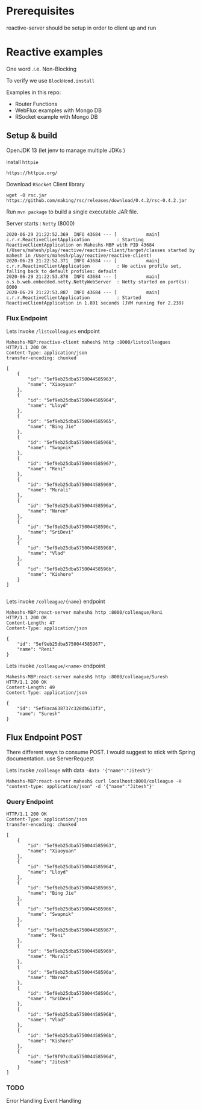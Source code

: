 # Prerequisites 
reactive-server should be setup in order to client up and run


# Reactive examples
One word .i.e. Non-Blocking

To verify we use `BlockHond.install`

Examples in this repo:

 * Router Functions
 * WebFlux examples with Mongo DB
 * RSocket example with Mongo DB

## Setup & build

OpenJDK 13 (let jenv to manage multiple JDKs )

install `httpie`
```
https://httpie.org/
``` 

Download `RSocket` Client library
```
wget -O rsc.jar https://github.com/making/rsc/releases/download/0.4.2/rsc-0.4.2.jar
```

Run `mvn package` to build a single executable JAR file.
 
Server starts : `Netty` (8000)  

```
2020-06-29 21:22:52.369  INFO 43684 --- [           main] c.r.r.ReactiveClientApplication          : Starting ReactiveClientApplication on Maheshs-MBP with PID 43684 (/Users/mahesh/play/reactive/reactive-client/target/classes started by mahesh in /Users/mahesh/play/reactive/reactive-client)
2020-06-29 21:22:52.371  INFO 43684 --- [           main] c.r.r.ReactiveClientApplication          : No active profile set, falling back to default profiles: default
2020-06-29 21:22:53.878  INFO 43684 --- [           main] o.s.b.web.embedded.netty.NettyWebServer  : Netty started on port(s): 8000
2020-06-29 21:22:53.887  INFO 43684 --- [           main] c.r.r.ReactiveClientApplication          : Started ReactiveClientApplication in 1.891 seconds (JVM running for 2.239)
```
 
### Flux Endpoint
Lets invoke `/listcolleagues` endpoint

```
Maheshs-MBP:reactive-client mahesh$ http :8000/listcolleagues
HTTP/1.1 200 OK
Content-Type: application/json
transfer-encoding: chunked

[
    {
        "id": "5ef9eb25dba5750044585963",
        "name": "Xiaoyuan"
    },
    {
        "id": "5ef9eb25dba5750044585964",
        "name": "Lloyd"
    },
    {
        "id": "5ef9eb25dba5750044585965",
        "name": "Bing Jie"
    },
    {
        "id": "5ef9eb25dba5750044585966",
        "name": "Swapnik"
    },
    {
        "id": "5ef9eb25dba5750044585967",
        "name": "Reni"
    },
    {
        "id": "5ef9eb25dba5750044585969",
        "name": "Murali"
    },
    {
        "id": "5ef9eb25dba575004458596a",
        "name": "Naren"
    },
    {
        "id": "5ef9eb25dba575004458596c",
        "name": "SriDevi"
    },
    {
        "id": "5ef9eb25dba5750044585968",
        "name": "Vlad"
    },
    {
        "id": "5ef9eb25dba575004458596b",
        "name": "Kishore"
    }
]


```
Lets invoke `/colleague/{name}` endpoint

```
Maheshs-MBP:react-server mahesh$ http :8000/colleague/Reni
HTTP/1.1 200 OK
Content-Length: 47
Content-Type: application/json

{
    "id": "5ef9eb25dba5750044585967",
    "name": "Reni"
}

```

Lets invoke `/colleague/<name>` endpoint
```
Maheshs-MBP:react-server mahesh$ http :8080/colleague/Suresh
HTTP/1.1 200 OK
Content-Length: 49
Content-Type: application/json

{
    "id": "5ef8aca638737c328db613f3",
    "name": "Suresh"
}
```

## Flux Endpoint POST
There different ways to consume POST. I would suggest to stick with Spring documentation. 
use ServerRequest

Lets invoke `/colleage` with data `-data '{"name":"Jitesh"}'`
 
```
Maheshs-MBP:react-server mahesh$ curl localhost:8000/colleague -H "content-type: application/json" -d '{"name":"Jitesh"}'
```


### Query Endpoint
```
HTTP/1.1 200 OK
Content-Type: application/json
transfer-encoding: chunked

[
    {
        "id": "5ef9eb25dba5750044585963",
        "name": "Xiaoyuan"
    },
    {
        "id": "5ef9eb25dba5750044585964",
        "name": "Lloyd"
    },
    {
        "id": "5ef9eb25dba5750044585965",
        "name": "Bing Jie"
    },
    {
        "id": "5ef9eb25dba5750044585966",
        "name": "Swapnik"
    },
    {
        "id": "5ef9eb25dba5750044585967",
        "name": "Reni"
    },
    {
        "id": "5ef9eb25dba5750044585969",
        "name": "Murali"
    },
    {
        "id": "5ef9eb25dba575004458596a",
        "name": "Naren"
    },
    {
        "id": "5ef9eb25dba575004458596c",
        "name": "SriDevi"
    },
    {
        "id": "5ef9eb25dba5750044585968",
        "name": "Vlad"
    },
    {
        "id": "5ef9eb25dba575004458596b",
        "name": "Kishore"
    },
    {
        "id": "5ef9f97cdba575004458596d",
        "name": "Jitesh"
    }
]

```


### TODO
Error Handling
Event Handling